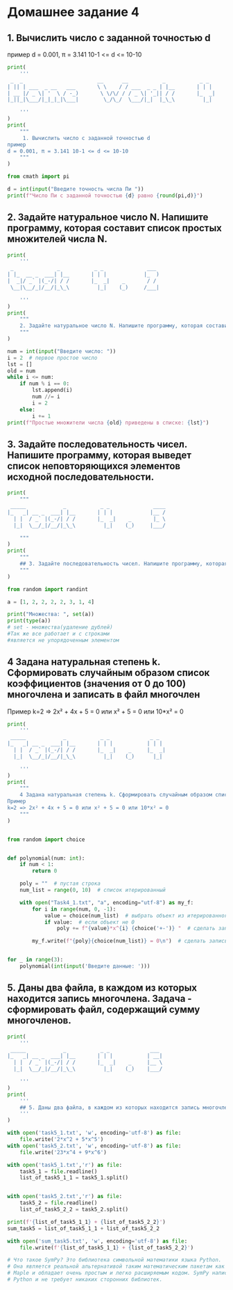 # Домашнее задание 4

## 1. Вычислить число c заданной точностью d
пример 
d = 0.001, π = 3.141 10-1 <= d <= 10-10
```python
print(
    '''
 _  _                        __      __           _           _ _    
| || | ___  _ __   ___       \ \    / / ___  _ _ | |__       | | |   
| __ |/ _ \| '  \ / -_)       \ \/\/ / / _ \| '_|| / /       |_  _|  
|_||_|\___/|_|_|_|\___|        \_/\_/  \___/|_|  |_\_\         |_|   

    '''
)
print(
    """
     1. Вычислить число c заданной точностью d
пример 
d = 0.001, π = 3.141 10-1 <= d <= 10-10
    """
)

from cmath import pi

d = int(input("Введите точность числа Пи "))
print(f"Число Пи с заданной точностью {d} равно {round(pi,d)}")
```
## 2. Задайте натуральное число N. Напишите программу, которая составит список простых множителей числа N.
```python
print(
    '''
 _              _           _ _              ___  
| |_  __ _  ___| |__       | | |            |_  ) 
|  _|/ _` |(_-/| / /       |_  _|    _       / /  
 \__|\__/_|/__/|_\_\         |_|    (_)     /___| 

    '''
)
print(
    """
    2. Задайте натуральное число N. Напишите программу, которая составит список простых множителей числа N.
    """
)

num = int(input("Введите число: "))
i = 2  # первое простое число
lst = []
old = num
while i <= num:
    if num % i == 0:
        lst.append(i)
        num //= i
        i = 2
    else:
        i += 1
print(f"Простые множители числа {old} приведены в списке: {lst}")

```
## 3. Задайте последовательность чисел. Напишите программу, которая выведет список неповторяющихся элементов исходной последовательности.
```python
print(
    """
 _____            _           _ _              ____ 
|_   _| __ _  ___| |__       | | |            |__ / 
  | |  / _` |(_-/| / /       |_  _|    _       |_ \ 
  |_|  \__/_|/__/|_\_\         |_|    (_)     |___/ 

    """
)
print(
    """
    ## 3. Задайте последовательность чисел. Напишите программу, которая выведет список неповторяющихся элементов исходной последовательности.
    """
)

from random import randint

a = [1, 2, 2, 2, 2, 3, 1, 4]

print("Множества: ", set(a))
print(type(a))
# set - множества(удаление дублей)
#Так же все работает и с строками 
#является не упорядоченным элементом 

```
## 4 Задана натуральная степень k. Сформировать случайным образом список коэффициентов (значения от 0 до 100) многочлена и записать в файл многочлен
Пример
k=2 => 2x² + 4x + 5 = 0 или x² + 5 = 0 или 10*x² = 0
```python
print(
    '''
 _____            _           _ _             _ _    
|_   _| __ _  ___| |__       | | |           | | |   
  | |  / _` |(_-/| / /       |_  _|    _     |_  _|  
  |_|  \__/_|/__/|_\_\         |_|    (_)      |_|   

    '''
)
print(
    """
    4 Задана натуральная степень k. Сформировать случайным образом список коэффициентов (значения от 0 до 100) многочлена и записать в файл многочлен
Пример
k=2 => 2x² + 4x + 5 = 0 или x² + 5 = 0 или 10*x² = 0
    """
)


from random import choice


def polynomial(num: int):
    if num < 1:
        return 0

    poly = ""  # пустая строка
    num_list = range(0, 10)  # список итерированный

    with open("Task4_1.txt", "a", encoding="utf-8") as my_f:
        for i in range(num, 0, -1):
            value = choice(num_list)  # выбрать объект из итерированного списка
            if value:  # если объект не 0
                poly += f"{value}*x^{i} {choice('+-')} "  # сделать запись в строку с выбором + -

        my_f.write(f"{poly}{choice(num_list)} = 0\n")  # сделать запись в файл


for _ in range(3):
    polynomial(int(input('Введите данные: ')))

```
## 5. Даны два файла, в каждом из которых находится запись многочлена. Задача - сформировать файл, содержащий сумму многочленов.
```python
print(
    '''
 _____            _           _ _             ___         
|_   _| __ _  ___| |__       | | |           | __|        
  | |  / _` |(_-/| / /       |_  _|    _     |__ \        
  |_|  \__/_|/__/|_\_\         |_|    (_)    |___/        

    '''
)
print(
    '''
    ## 5. Даны два файла, в каждом из которых находится запись многочлена. Задача - сформировать файл, содержащий сумму многочленов.
    '''
)

with open('task5_1.txt', 'w', encoding='utf-8') as file:
    file.write('2*x^2 + 5*x^5')
with open('task5_2.txt', 'w', encoding='utf-8') as file:
    file.write('23*x^4 + 9*x^6')

with open('task5_1.txt','r') as file:
    task5_1 = file.readline()
    list_of_task5_1_1 = task5_1.split()


with open('task5_2.txt','r') as file:
    task5_2 = file.readline()
    list_of_task5_2_2 = task5_2.split()

print(f'{list_of_task5_1_1} + {list_of_task5_2_2}')
sum_task5 = list_of_task5_1_1 + list_of_task5_2_2

with open('sum_task5.txt', 'w', encoding='utf-8') as file:
    file.write(f'{list_of_task5_1_1} + {list_of_task5_2_2}')

# Что такое SymPy? Это библиотека символьной математики языка Python.
# Она является реальной альтернативой таким математическим пакетам как Mathematica или
# Maple и обладает очень простым и легко расширяемым кодом. SymPy написана исключительно на языке
# Python и не требует никаких сторонних библиотек.


```